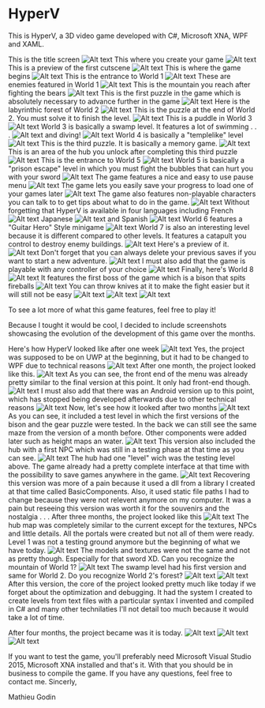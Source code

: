 # HyperV
This is HyperV, a 3D video game developed with C#, Microsoft XNA, WPF and XAML.

This is the title screen
![Alt text](/Screenshots/TitleScreen.png?raw=true)
This where you create your game
![Alt text](/Screenshots/LoadGame.png?raw=true)
This is a preview of the first cutscene
![Alt text](/Screenshots/Popup.png?raw=true)
This is where the game begins
![Alt text](/Screenshots/Beginning.png?raw=true)
This is the entrance to World 1
![Alt text](/Screenshots/World1Entrance.png?raw=true)
These are enemies featured in World 1
![Alt text](/Screenshots/World1Bears.png?raw=true)
This is the mountain you reach after fighting the bears
![Alt text](/Screenshots/World1Mountain.png?raw=true)
This is the first puzzle in the game which is absolutely necessary to advance further in the game
![Alt text](/Screenshots/FirstPuzzle.png?raw=true)
Here is the labyrinthic forest of World 2
![Alt text](/Screenshots/World2.png?raw=true)
This is the puzzle at the end of World 2. You must solve it to finish the level.
![Alt text](/Screenshots/SecondPuzzle.png?raw=true)
This is a puddle in World 3
![Alt text](/Screenshots/World3.png?raw=true)
World 3 is basically a swamp level. It features a lot of swimming . . .
![Alt text](/Screenshots/World3Swimming.png?raw=true)
and diving!
![Alt text](/Screenshots/World3Underwater.png?raw=true)
World 4 is basically a "templelike" level
![Alt text](/Screenshots/World4.png?raw=true)
This is the third puzzle. It is basically a memory game.
![Alt text](/Screenshots/ThirdPuzzle.png?raw=true)
This is an area of the hub you unlock after completing this third puzzle
![Alt text](/Screenshots/Hub.png?raw=true)
This is the entrance to World 5
![Alt text](/Screenshots/World5Entrance.png?raw=true)
World 5 is basically a "prison escape" level in which you must fight the bubbles that can hurt you with your sword
![Alt text](/Screenshots/World5.png?raw=true)
The game features a nice and easy to use pause menu
![Alt text](/Screenshots/PauseMenu.png?raw=true)
The game lets you easily save your progress to load one of your games later
![Alt text](/Screenshots/LoadGames.png?raw=true)
The game also features non-playable characters you can talk to to get tips about what to do in the game.
![Alt text](/Screenshots/TalktoCharacter.png?raw=true)
Without forgetting that HyperV is available in four languages including French
![Alt text](/Screenshots/AvailableinFrench.png?raw=true)
Japanese
![Alt text](/Screenshots/AvailableinJapanese.png?raw=true)
and Spanish
![Alt text](/Screenshots/AvailableinSpanish.png?raw=true)
World 6 features a "Guitar Hero" Style minigame
![Alt text](/Screenshots/World6Minigame.png?raw=true)
World 7 is also an interesting level because it is different compared to other levels. It features a catapult you control to destroy enemy buildings.
![Alt text](/Screenshots/World7Entrance.png?raw=true)
Here's a preview of it.
![Alt text](/Screenshots/World7Preview.png?raw=true)
Don't forget that you can always delete your previous saves if you want to start a new adventure.
![Alt text](/Screenshots/DeleteGame.png?raw=true)
I must also add that the game is playable with any controller of your choice
![Alt text](/Screenshots/Controller.png?raw=true)
Finally, here's World 8
![Alt text](/Screenshots/World8.png?raw=true)
It features the first boss of the game which is a bison that spits fireballs
![Alt text](/Screenshots/FireBall.png?raw=true)
You can throw knives at it to make the fight easier but it will still not be easy
![Alt text](/Screenshots/KnivesAgainstBoss.png?raw=true)
![Alt text](/Screenshots/FightingAgainsttheBoss.png?raw=true)
![Alt text](/Screenshots/GameOver.png?raw=true)

To see a lot more of what this game features, feel free to play it!

Because I tought it would be cool, I decided to include screenshots showcasing the evolution of the development of this game over the months.

Here's how HyperV looked like after one week
![Alt text](/Screenshots/Untitled.png?raw=true)
Yes, the project was supposed to be on UWP at the beginning, but it had to be changed to WPF due to technical reasons
![Alt text](/Screenshots/Untitled1.png?raw=true)
After one month, the project looked like this.
![Alt text](/Screenshots/Untitled2.png?raw=true)
As you can see, the front end of the menu was already pretty similar to the final version at this point. It only had front-end though.
![Alt text](/Screenshots/Untitled4.png?raw=true)
I must also add that there was an Android version up to this point, which has stopped being developed afterwards due to other technical reasons
![Alt text](/Screenshots/Untitled3.png?raw=true)
Now, let's see how it looked after two months
![Alt text](/Screenshots/Untitled5.png?raw=true)
As you can see, it included a test level in which the first versions of the bison and the gear puzzle were tested. In the back we can still see the same maze from the version of a month before. Other components were added later such as height maps an water.
![Alt text](/Screenshots/Untitled6.png?raw=true)
This version also included the hub with a first NPC which was still in a testing phase at that time as you can see.
![Alt text](/Screenshots/Untitled7.png?raw=true)
The hub had one "level" wich was the testing level above. The game already had a pretty complete interface at that time with the possibility to save games anywhere in the game.
![Alt text](/Screenshots/Untitled8.png?raw=true)
Recovering this version was more of a pain because it used a dll from a library I created at that time called BasicComponents. Also, it used static file paths I had to change because they were not relevent anymore on my computer. It was a pain but reseeing this version was worth it for the souvenirs and the nostalgia . . .
After three months, the project looked like this
![Alt text](/Screenshots/Untitled9.png?raw=true)
The hub map was completely similar to the current except for the textures, NPCs and little details. All the portals were created but not all of them were ready. Level 1 was not a testing ground anymore but the beginning of what we have today.
![Alt text](/Screenshots/Untitled10.png?raw=true)
The models and textures were not the same and not as pretty though. Especially for that sword XD. Can you recognize the mountain of World 1?
![Alt text](/Screenshots/Untitled11.png?raw=true)
The swamp level had his first version and same for World 2. Do you recognize World 2's forest?
![Alt text](/Screenshots/Untitled12.png?raw=true)
![Alt text](/Screenshots/Untitled13.png?raw=true)
After this version, the core of the project looked pretty much like today if we forget about the optimization and debugging. It had the system I created to create levels from text files with a particular syntax I invented and compiled in C# and many other technilaties I'll not detail too much because it would take a lot of time.

After four months, the project became was it is today.
![Alt text](/Screenshots/Untitled14.png?raw=true)
![Alt text](/Screenshots/Untitled15.png?raw=true)
![Alt text](/Screenshots/Untitled16.png?raw=true)

If you want to test the game, you'll preferably need Microsoft Visual Studio 2015, Microsoft XNA installed and that's it. With that you should be in business to compile the game. If you have any questions, feel free to contact me.
Sincerly,

Mathieu Godin
